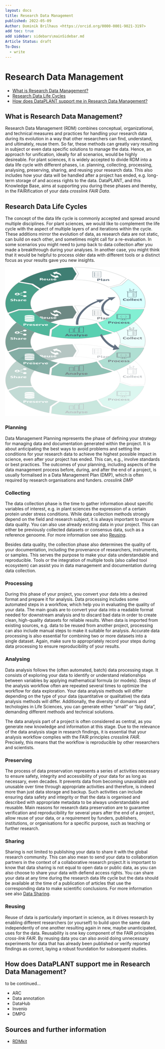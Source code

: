 ```yaml
---
layout: docs
title: Research Data Management
published: 2022-05-09
Author: Dominik Brilhaus <https://orcid.org/0000-0001-9021-3197>
add toc: true
add sidebar: sidebars\mainSidebar.md
Article Status: draft
To-Dos:
  - write
---
```


# Research Data Management

- [What is Research Data Management?](#What-is-Research-Data-Management?)
- [Research Data Life Cycles](#Research-Data-Life-Cycles)
- [How does DataPLANT support me in Research Data Management?](#How-does-DataPLANT-support-me-in-Research-Data-Management?)

## What is Research Data Management?
Research Data Management (RDM) combines conceptual, organizational, and technical measures and practices for handling your research data during its evolution in a way that other researchers can find, understand, and ultimately, reuse them. So far, these methods can greatly vary resulting in subject or even data specific solutions to manage the data. Hence, an approach for unification, ideally for all scenarios, would be highly desireable. For plant sciences, it is widely accepted to divide RDM into a data life cycle with different phases, i.e. planning, collecting, processing, analysing, preserving, sharing, and reusing your research data. This also includes how your data will be handled after a project has ended, e.g. long-term storage of and access rights to the data. DataPLANT, and this Knowledge Base, aims at supporting you during these phases and thereby, in the FAIRification of your data *crosslink FAIR Data*. 


## Research Data Life Cycles
The concept of the data life cycle is commonly accepted and spread around multiple disciplines. For plant sciences, we would like to complement the life cycle with the aspect of multiple layers of and iterations within the cycle. These additions mirror the evolution of data, as research data are not static, can build on each other, and sometimes might call for a re-evaluation. In some scenarios you might need to jump back to data collection after you made a breakthrough during your analyses. In another case, you might think that it would be helpful to process older data with different tools or a distinct focus as your results gave you new insights.

![Lifecycle](Lifecycle.png)

### Planning
Data Management Planning represents the phase of defining your strategy for managing data and documentation generated within the project. It is about anticipating the best ways to avoid problems and setting the conditions for your research data to achieve the highest possible impact in science, even after your project has ended. This can, e.g., involve standards or best practices. The outcomes of your planning, including aspects of the data management process  before, during, and after the end of a project, is usually formalised in a Data Management Plan (DMP), which is often required by research organisations and funders. *crosslink DMP*

### Collecting
The data collection phase is the time to gather information about specific variables of interest, e.g. in plant sciences the expression of a certain protein under stress conditions. While data collection methods strongly depend on the field and research subject, it is always important to ensure data quality. You can also use already existing data in your project. This can either be previously collected datasets or consensus data, such as a reference genoome. For more information see also [Reusing](#-Reusing).

Besides data quality, the collection phase also determines the quality of your documentation, including the provenance of researchers, instruments, or samples. This serves the purpose to make your data understandable and reproducible. Tools or the integration of multiple tools (also called tool ecosystem) can assist you in data management and documentation during data collection. 

### Processing
During this phase of your project, you convert your data into a desired format and prepare it for analysis. Data processing includes some automated steps in a workflow, which help you in evaluating the quality of your data. The main goals are to convert your data into a readable format needed for downstream analysis and to discard bad data in order to create clean, high-quality datasets for reliable results. When data is imported from existing sources, e.g. data to be reused from another project, processing can also include manual steps to make it suitable for analysis. Accurate data processing is also essential for combining two or more datasets into a single dataset. Again, make sure to appropriately record your steps during data processing to ensure reproducibility of your results. 

### Analysing
Data analysis follows the (often automated, batch) data processing stage. It consists of exploring your data to identify or understand relationships between variables by applying mathematical formula (or models). Steps of the analysis workflow often are repeated several times to optimize the workflow for data exploration. Your data analysis methods will differ depending on the type of your data (quantitative or qualitative) the data analysis methods will differ. Additionally, the diversity of domains and techologies in Life Sciences, you can generate either “small” or “big data”, demanding different methods and technical solutions. 

The data analysis part of a project is often considered as central, as you generate new knowledge and information at this stage. Due to the relevance of the data analysis stage in research findings, it is essential that your analysis workflow complies with the FAIR principles *crosslink FAIR*. Precisely, this means that the workflow is reproducible by other researchers and scientists.


### Preserving
The process of data preservation represents a series of activities necessary to ensure safety, integrity and accessibility of your data for as long as necessary, even decades. It prevents data from becoming unavailable and unusable over time through appropriate activities and therefore, is indeed more than just data storage and backup. Such activities can include ensuring data safety and integrity or that the data is organised and described with appropriate metadata to be always understandable and reusable. Main reasons for research data preservation are to guarantee verification and reproducibility for several years after the end of a project, allow reuse of your data, or a requirement by funders, publishers, institutions, or organisations for a specific purpose, such as teaching or further research.

### Sharing
Sharing is not limited to publishing your data to share it with the global research community. This can also mean to send your data to collaboration partners in the context of a collaborative research project.It is important to know that data sharing is not equal to open data or public data, as you can also choose to share your data with defiend access rights. You can share your data at any time during the research data life cycle but the data should be available at the time of a publication of articles that use the corresponding data to make scientific conclusions. For more information see also [Data Sharing](*crosslink-Data-sharing). 

### Reusing
Reuse of data is particularly important in science, as it  drives research by enabling different researchers (or yourself) to build upon the same data independently of one another resulting again in new, maybe unanticipated, uses for the data. Reusability is one key component of the FAIR principles *cross-link FAIR*. By reusing data you can also avoid doing unnecessary experiments for data that has already been published or verify reported findings as correct, laying a robust foundation for subsequent studies.

## How does DataPLANT support me in Research Data Management? 
to be continued...

- ARC
- Data annotation
- DataHub
- Invenio
- DMPG

## Sources and further information
- [RDMkit](https://rdmkit.elixir-europe.org/index)